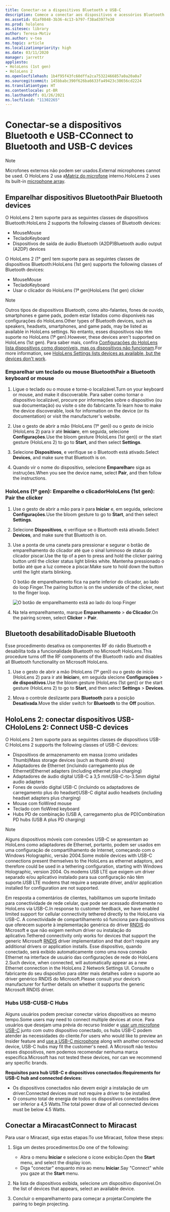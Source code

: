 ```yaml
---
title: Conectar-se a dispositivos Bluetooth e USB-C
description: Comece a conectar aos dispositivos e acessórios Bluetooth e USB C a partir de seus dispositivos de realidade mista HoloLens.
ms.assetid: 01af0848-3b36-4c13-b797-f38ad3977e30
ms.prod: hololens
ms.sitesec: library
author: Teresa-Motiv
ms.author: v-tea
ms.topic: article
ms.localizationpriority: high
ms.date: 03/11/2020
manager: jarrettr
appliesto:
- HoloLens (1st gen)
- HoloLens 2
ms.openlocfilehash: 1b4f95f43fc60dffa2ca75322466857a0a20a0a7
ms.sourcegitcommit: 145bbabc390f626ba6633fa49423c38656cd2224
ms.translationtype: HT
ms.contentlocale: pt-BR
ms.lasthandoff: 01/26/2021
ms.locfileid: "11302265"
---
```

# <span data-ttu-id="36072-103">Conectar-se a dispositivos Bluetooth e USB-C</span><span class="sxs-lookup"><span data-stu-id="36072-103">Connect to Bluetooth and USB-C devices</span></span>

> [!NOTE]
> <span data-ttu-id="36072-104">Microfones externos não podem ser usados.</span><span class="sxs-lookup"><span data-stu-id="36072-104">External microphones cannot be used.</span></span> <span data-ttu-id="36072-105">O HoloLens 2 usa a[Matriz do microfone](hololens2-hardware.md#audio-and-speech) interno.</span><span class="sxs-lookup"><span data-stu-id="36072-105">HoloLens 2 uses its built-in [microphone array](hololens2-hardware.md#audio-and-speech).</span></span>

## <span data-ttu-id="36072-106">Emparelhar dispositivos Bluetooth</span><span class="sxs-lookup"><span data-stu-id="36072-106">Pair Bluetooth devices</span></span>

<span data-ttu-id="36072-107">O HoloLens 2 tem suporte para as seguintes classes de dispositivos Bluetooth:</span><span class="sxs-lookup"><span data-stu-id="36072-107">HoloLens 2 supports the following classes of Bluetooth devices:</span></span>

- <span data-ttu-id="36072-108">Mouse</span><span class="sxs-lookup"><span data-stu-id="36072-108">Mouse</span></span>
- <span data-ttu-id="36072-109">Teclado</span><span class="sxs-lookup"><span data-stu-id="36072-109">Keyboard</span></span>
- <span data-ttu-id="36072-110">Dispositivos de saída de áudio Bluetooth (A2DP)</span><span class="sxs-lookup"><span data-stu-id="36072-110">Bluetooth audio output (A2DP) devices</span></span>

<span data-ttu-id="36072-111">O HoloLens 2 (1° gen) tem suporte para as seguintes classes de dispositivos Bluetooth:</span><span class="sxs-lookup"><span data-stu-id="36072-111">HoloLens (1st gen) supports the following classes of Bluetooth devices:</span></span>

- <span data-ttu-id="36072-112">Mouse</span><span class="sxs-lookup"><span data-stu-id="36072-112">Mouse</span></span>
- <span data-ttu-id="36072-113">Teclado</span><span class="sxs-lookup"><span data-stu-id="36072-113">Keyboard</span></span>
- <span data-ttu-id="36072-114">Usar o clicador do HoloLens (1ª gen)</span><span class="sxs-lookup"><span data-stu-id="36072-114">HoloLens (1st gen) clicker</span></span>

> [!NOTE]
> <span data-ttu-id="36072-115">Outros tipos de dispositivos Bluetooth, como alto-falantes, fones de ouvido, smartphones e game pads, podem estar listados como disponíveis nas configurações do HoloLens.</span><span class="sxs-lookup"><span data-stu-id="36072-115">Other types of Bluetooth devices, such as speakers, headsets, smartphones, and game pads, may be listed as available in HoloLens settings.</span></span> <span data-ttu-id="36072-116">No entanto, esses dispositivos não têm suporte no HoloLens (1ª gen).</span><span class="sxs-lookup"><span data-stu-id="36072-116">However, these devices aren't supported on HoloLens (1st gen).</span></span> <span data-ttu-id="36072-117">Para saber mais, confira [Configurações do HoloLens lista dispositivos como disponíveis, mas os dispositivos não funcionam](hololens-FAQ.md#hololens-settings-lists-devices-as-available-but-the-devices-dont-work).</span><span class="sxs-lookup"><span data-stu-id="36072-117">For more information, see [HoloLens Settings lists devices as available, but the devices don't work](hololens-FAQ.md#hololens-settings-lists-devices-as-available-but-the-devices-dont-work).</span></span>

### <span data-ttu-id="36072-118">Emparelhar um teclado ou mouse Bluetooth</span><span class="sxs-lookup"><span data-stu-id="36072-118">Pair a Bluetooth keyboard or mouse</span></span>

1. <span data-ttu-id="36072-119">Ligue o teclado ou o mouse e torne-o localizável.</span><span class="sxs-lookup"><span data-stu-id="36072-119">Turn on your keyboard or mouse, and make it discoverable.</span></span> <span data-ttu-id="36072-120">Para saber como tornar o dispositivo localizável, procure por informações sobre o dispositivo (ou sua documentação) ou visite o site do fabricante.</span><span class="sxs-lookup"><span data-stu-id="36072-120">To learn how to make the device discoverable, look for information on the device (or its documentation) or visit the manufacturer's website.</span></span>

1. <span data-ttu-id="36072-121">Use o gesto de abrir a mão (HoloLens (1º gen)) ou o gesto de início (HoloLens 2) para ir até **Iniciar**e, em seguida, selecione **Configurações**.</span><span class="sxs-lookup"><span data-stu-id="36072-121">Use the bloom gesture (HoloLens (1st gen)) or the start gesture (HoloLens 2) to go to **Start**, and then select **Settings**.</span></span>

1. <span data-ttu-id="36072-122">Selecione **Dispositivos**, e verifique se o Bluetooth está ativado.</span><span class="sxs-lookup"><span data-stu-id="36072-122">Select **Devices**, and make sure that Bluetooth is on.</span></span>  

1. <span data-ttu-id="36072-123">Quando vir o nome do dispositivo, selecione **Emparelhar**e siga as instruções.</span><span class="sxs-lookup"><span data-stu-id="36072-123">When you see the device name, select **Pair**, and then follow the instructions.</span></span>

### <span data-ttu-id="36072-124">HoloLens (1º gen): Emparelhe o clicador</span><span class="sxs-lookup"><span data-stu-id="36072-124">HoloLens (1st gen): Pair the clicker</span></span>

1. <span data-ttu-id="36072-125">Use o gesto de abrir a mão para ir para **Iniciar** e, em seguida, selecione **Configurações**.</span><span class="sxs-lookup"><span data-stu-id="36072-125">Use the bloom gesture to go to **Start**, and then select **Settings**.</span></span>

1. <span data-ttu-id="36072-126">Selecione **Dispositivos**, e verifique se o Bluetooth está ativado.</span><span class="sxs-lookup"><span data-stu-id="36072-126">Select **Devices**, and make sure that Bluetooth is on.</span></span>

1. <span data-ttu-id="36072-127">Use a ponta de uma caneta para pressionar e segurar o botão de emparelhamento do clicador até que o sinal luminoso de status do clicador piscar.</span><span class="sxs-lookup"><span data-stu-id="36072-127">Use the tip of a pen to press and hold the clicker pairing button until the clicker status light blinks white.</span></span> <span data-ttu-id="36072-128">Mantenha pressionado o botão até que a luz comece a piscar.</span><span class="sxs-lookup"><span data-stu-id="36072-128">Make sure to hold down the button until the light starts blinking.</span></span>  

   <span data-ttu-id="36072-129">O botão de emparelhamento fica na parte inferior do clicador, ao lado do loop Finger.</span><span class="sxs-lookup"><span data-stu-id="36072-129">The pairing button is on the underside of the clicker, next to the finger loop.</span></span>

   ![O botão de emparelhamento está ao lado do loop Finger](images/use-hololens-clicker-1.png)

1. <span data-ttu-id="36072-131">Na tela emparelhamento, marque **Emparelhamento** > **do Clicador**.</span><span class="sxs-lookup"><span data-stu-id="36072-131">On the pairing screen, select **Clicker** > **Pair**.</span></span>

## <span data-ttu-id="36072-132">Bluetooth desabilitado</span><span class="sxs-lookup"><span data-stu-id="36072-132">Disable Bluetooth</span></span>

<span data-ttu-id="36072-133">Esse procedimento desativa os componentes RF do rádio Bluetooth e desabilita toda a funcionalidade Bluetooth no Microsoft HoloLens.</span><span class="sxs-lookup"><span data-stu-id="36072-133">This procedure turns off the RF components of the Bluetooth radio and disables all Bluetooth functionality on Microsoft HoloLens.</span></span>

1. <span data-ttu-id="36072-134">Use o gesto de abrir a mão (HoloLens (1º gen)) ou o gesto de início (HoloLens 2) para ir até **Iniciar**e, em seguida slecione **Configurações** > **de dispositivos**.</span><span class="sxs-lookup"><span data-stu-id="36072-134">Use the bloom gesture (HoloLens (1st gen)) or the start gesture (HoloLens 2) to go to **Start**, and then select **Settings** > **Devices**.</span></span>

1. <span data-ttu-id="36072-135">Mova o controle deslizante para **Bluetooth** para a posição **Desativada**.</span><span class="sxs-lookup"><span data-stu-id="36072-135">Move the slider switch for **Bluetooth** to the **Off** position.</span></span>

## <span data-ttu-id="36072-136">HoloLens 2: conectar dispositivos USB-C</span><span class="sxs-lookup"><span data-stu-id="36072-136">HoloLens 2: Connect USB-C devices</span></span>

<span data-ttu-id="36072-137">O HoloLens 2 tem suporte para as seguintes classes de dispositivos USB-C:</span><span class="sxs-lookup"><span data-stu-id="36072-137">HoloLens 2 supports the following classes of USB-C devices:</span></span>

- <span data-ttu-id="36072-138">Dispositivos de armazenamento em massa (como unidades Thumb)</span><span class="sxs-lookup"><span data-stu-id="36072-138">Mass storage devices (such as thumb drives)</span></span>
- <span data-ttu-id="36072-139">Adaptadores de Ethernet (incluindo carregamento plus de Ethernet)</span><span class="sxs-lookup"><span data-stu-id="36072-139">Ethernet adapters (including ethernet plus charging)</span></span>
- <span data-ttu-id="36072-140">Adaptadores de áudio digital USB-C a 3,5 mm</span><span class="sxs-lookup"><span data-stu-id="36072-140">USB-C-to-3.5mm digital audio adapters</span></span>
- <span data-ttu-id="36072-141">Fones de ouvido digital USB-C (incluindo os adaptadores de carregamento plus do headset)</span><span class="sxs-lookup"><span data-stu-id="36072-141">USB-C digital audio headsets (including headset adapters plus charging)</span></span>
- <span data-ttu-id="36072-142">Mouse com fio</span><span class="sxs-lookup"><span data-stu-id="36072-142">Wired mouse</span></span>
- <span data-ttu-id="36072-143">Teclado com fio</span><span class="sxs-lookup"><span data-stu-id="36072-143">Wired keyboard</span></span>
- <span data-ttu-id="36072-144">Hubs PD de combinação (USB A, carregamento plus de PD)</span><span class="sxs-lookup"><span data-stu-id="36072-144">Combination PD hubs (USB A plus PD charging)</span></span>

> [!NOTE]
> <span data-ttu-id="36072-145">Alguns dispositivos móveis com conexões USB-C se apresentam ao HoloLens como adaptadores de Ethernet, portanto, podem ser usados em uma configuração de compartilhamento de Internet, começando com o Windows Holographic, versão 2004.</span><span class="sxs-lookup"><span data-stu-id="36072-145">Some mobile devices with USB-C connections present themselves to the HoloLens as ethernet adaptors, and therefore could be used in a tethering configuration, starting with Windows Holographic, version 2004.</span></span> <span data-ttu-id="36072-146">Os modems USB LTE que exigem um driver separado e/ou aplicativo instalado para sua configuração não têm suporte.</span><span class="sxs-lookup"><span data-stu-id="36072-146">USB LTE modems that require a separate driver, and/or application installed for configuration are not supported.</span></span>

<span data-ttu-id="36072-147">Em resposta a comentários de clientes, habilitamos um suporte limitado para conectividade de rede celular, que pode ser acessado diretamente no HoloLens via USB-C.</span><span class="sxs-lookup"><span data-stu-id="36072-147">In response to customer feedback, we have enabled limited support for cellular connectivity tethered directly to the HoloLens via USB-C.</span></span>  <span data-ttu-id="36072-148">A conectividade de compartilhamento só funciona para dispositivos que oferecem suporte à implementação genérica do driver [RNDIS](https://docs.microsoft.com/windows-hardware/drivers/network/overview-of-remote-ndis--rndis-) do Microsoft e que não exigem nenhum driver ou instalação do aplicativo.</span><span class="sxs-lookup"><span data-stu-id="36072-148">Tethered connectivity only works for devices that support the generic Microsoft [RNDIS](https://docs.microsoft.com/windows-hardware/drivers/network/overview-of-remote-ndis--rndis-) driver implementation and that don’t require any additional drivers or application installs.</span></span>  <span data-ttu-id="36072-149">Esse dispositivo, quando conectado, será exibido automaticamente como uma nova conexão Ethernet na interface de usuário das configurações de rede do HoloLens 2.</span><span class="sxs-lookup"><span data-stu-id="36072-149">Such device, when connected, will automatically appear as a new Ethernet connection in the HoloLens 2 Network Settings UI.</span></span> <span data-ttu-id="36072-150">Consulte o fabricante do seu dispositivo para obter mais detalhes sobre o suporte ao driver genérico RNDIS do Microsoft.</span><span class="sxs-lookup"><span data-stu-id="36072-150">Please consult your device’s manufacturer for further details on whether it supports the generic Microsoft RNDIS driver.</span></span>

### <span data-ttu-id="36072-151">Hubs USB-C</span><span class="sxs-lookup"><span data-stu-id="36072-151">USB-C Hubs</span></span>

<span data-ttu-id="36072-152">Alguns usuários podem precisar conectar vários dispositivos ao mesmo tempo.</span><span class="sxs-lookup"><span data-stu-id="36072-152">Some users may need to connect multiple devices at once.</span></span> <span data-ttu-id="36072-153">Para usuários que desejam uma prévia do recurso Insider e [usar um microfone USB-C](hololens-insider.md#usb-c-external-microphone-support) junto com outro dispositivo conectado, os hubs USB-C podem atender às necessidades do cliente.</span><span class="sxs-lookup"><span data-stu-id="36072-153">For users who would like to preview an Insider feature and [use a USB-C microphone](hololens-insider.md#usb-c-external-microphone-support) along with another connected device, USB-C hubs may fit the customer's need.</span></span> <span data-ttu-id="36072-154">A Microsoft não testou esses dispositivos, nem podemos recomendar nenhuma marca específica.</span><span class="sxs-lookup"><span data-stu-id="36072-154">Microsoft has not tested these devices, nor can we recommend any specific brands.</span></span>

**<span data-ttu-id="36072-155">Requisitos para hub USB-C e dispositivos conectados:</span><span class="sxs-lookup"><span data-stu-id="36072-155">Requirements for USB-C hub and connected devices:</span></span>**

- <span data-ttu-id="36072-156">Os dispositivos conectados não devem exigir a instalação de um driver.</span><span class="sxs-lookup"><span data-stu-id="36072-156">Connected devices must not require a driver to be installed.</span></span>
- <span data-ttu-id="36072-157">O consumo total de energia de todos os dispositivos conectados deve ser inferior a 4,5 Watts.</span><span class="sxs-lookup"><span data-stu-id="36072-157">The total power draw of all connected devices must be below 4.5 Watts.</span></span>

## <span data-ttu-id="36072-158">Conectar a Miracast</span><span class="sxs-lookup"><span data-stu-id="36072-158">Connect to Miracast</span></span>

<span data-ttu-id="36072-159">Para usar o Miracast, siga estas etapas:</span><span class="sxs-lookup"><span data-stu-id="36072-159">To use Miracast, follow these steps:</span></span>

1. <span data-ttu-id="36072-160">Siga um destes procedimentos:</span><span class="sxs-lookup"><span data-stu-id="36072-160">Do one of the following:</span></span>  

   - <span data-ttu-id="36072-161">Abra o menu **Iniciar** e selecione o ícone exibição.</span><span class="sxs-lookup"><span data-stu-id="36072-161">Open the **Start** menu, and select the display icon.</span></span>
   - <span data-ttu-id="36072-162">Diga "conectar" enquanto mira ao menu **Iniciar**.</span><span class="sxs-lookup"><span data-stu-id="36072-162">Say "Connect" while you gaze at the **Start** menu.</span></span>  

1. <span data-ttu-id="36072-163">Na lista de dispositivos exibida, selecione um dispositivo disponível.</span><span class="sxs-lookup"><span data-stu-id="36072-163">On the list of devices that appears, select an available device.</span></span>

1. <span data-ttu-id="36072-164">Concluir o emparelhamento para começar a projetar.</span><span class="sxs-lookup"><span data-stu-id="36072-164">Complete the pairing to begin projecting.</span></span>
